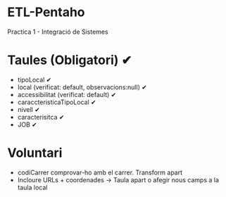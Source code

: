 # ETL-Pentaho
Practica 1 - Integració de Sistemes

# Taules (Obligatori)   ✔

- tipoLocal ✔
- local (verificat: default, observacions:null) ✔
- accessibilitat (verificat: default) ✔
- caraccteristicaTipoLocal ✔
- nivell ✔
- caracterisitca ✔
- JOB  ✔

# Voluntari
- codiCarrer comprovar-ho amb el carrer. Transform apart
- Incloure URLs + coordenades -> Taula apart o afegir nous camps a la taula local

